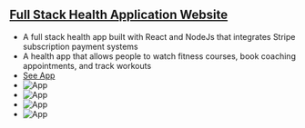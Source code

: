 ## [Full Stack Health Application Website](https://github.com/Andyn201/Health-App-Website)
- A full stack health app built with React and NodeJs that integrates Stripe subscription payment systems
- A health app that allows people to watch fitness courses, book coaching appointments, and track workouts 
- [See App](https://seryph-health.herokuapp.com/)
- ![App](https://imagedelivery.net/K5TI-EHerRDIgbgGIcCsuw/ddd0ac20-6e3e-4d80-10b7-95d7ec01e400/public)
- ![App](https://imagedelivery.net/K5TI-EHerRDIgbgGIcCsuw/e2661ed3-b294-4c1b-28dd-e6de9353c200/public)
- ![App](https://imagedelivery.net/K5TI-EHerRDIgbgGIcCsuw/fe31d843-5d24-44e6-11e2-73fa88eb9f00/public)
- ![App](https://imagedelivery.net/K5TI-EHerRDIgbgGIcCsuw/dc8afbcf-276b-4194-c644-c6794d472c00/public)

